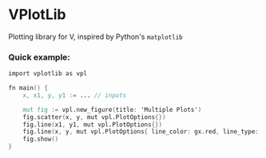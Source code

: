 # VPlotLib

Plotting library for V, inspired by Python's `matplotlib`

### Quick example:

```v
import vplotlib as vpl

fn main() {
	x, x1, y, y1 := ... // inputs

	mut fig := vpl.new_figure(title: 'Multiple Plots')
	fig.scatter(x, y, mut vpl.PlotOptions{})
	fig.line(x1, y1, mut vpl.PlotOptions{})
	fig.line(x, y, mut vpl.PlotOptions{ line_color: gx.red, line_type: .dashed })
	fig.show()
}
```